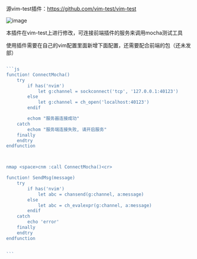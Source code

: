 源vim-test插件：https://github.com/vim-test/vim-test



![image](https://github.com/xklalala/vim-test-js-mocha-testing/img.png)

本插件在vim-test上进行修改，可连接前端插件的服务来调用mocha测试工具

使用插件需要在自己的vim配置里面新增下面配置，还需要配合前端的包（还未发部）
``````````js

​```js
function! ConnectMocha() 
	try 
		if has('nvim')
			let g:channel = sockconnect('tcp', '127.0.0.1:40123')
		else
			let g:channel = ch_open('localhost:40123')
		endif

		echom "服务器连接成功"
	catch
		echom "服务端连接失败, 请开启服务"
	finally
	endtry
endfunction



nmap <space>cnm :call ConnectMocha()<cr>

function! SendMsg(message)
    try
		if has('nvim')
			let abc = chansend(g:channel, a:message)
		else
			let abc = ch_evalexpr(g:channel, a:message)
		endif
    catch
        echo 'error'
    finally
    endtry
endfunction


```
